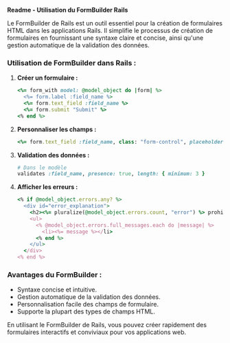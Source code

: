 **Readme - Utilisation du FormBuilder Rails**

Le FormBuilder de Rails est un outil essentiel pour la création de formulaires HTML dans les applications Rails. Il simplifie le processus de création de formulaires en fournissant une syntaxe claire et concise, ainsi qu'une gestion automatique de la validation des données.

### Utilisation de FormBuilder dans Rails :

1. **Créer un formulaire :**
   ```ruby
   <%= form_with model: @model_object do |form| %>
     <%= form.label :field_name %>
     <%= form.text_field :field_name %>
     <%= form.submit "Submit" %>
   <% end %>
   ```

2. **Personnaliser les champs :**
   ```ruby
   <%= form.text_field :field_name, class: "form-control", placeholder: "Enter value" %>
   ```

3. **Validation des données :**
   ```ruby
   # Dans le modèle
   validates :field_name, presence: true, length: { minimum: 3 }
   ```

4. **Afficher les erreurs :**
   ```ruby
   <% if @model_object.errors.any? %>
     <div id="error_explanation">
       <h2><%= pluralize(@model_object.errors.count, "error") %> prohibited this object from being saved:</h2>
       <ul>
         <% @model_object.errors.full_messages.each do |message| %>
           <li><%= message %></li>
         <% end %>
       </ul>
     </div>
   <% end %>
   ```

### Avantages du FormBuilder :

- Syntaxe concise et intuitive.
- Gestion automatique de la validation des données.
- Personnalisation facile des champs de formulaire.
- Supporte la plupart des types de champs HTML.

En utilisant le FormBuilder de Rails, vous pouvez créer rapidement des formulaires interactifs et conviviaux pour vos applications web.